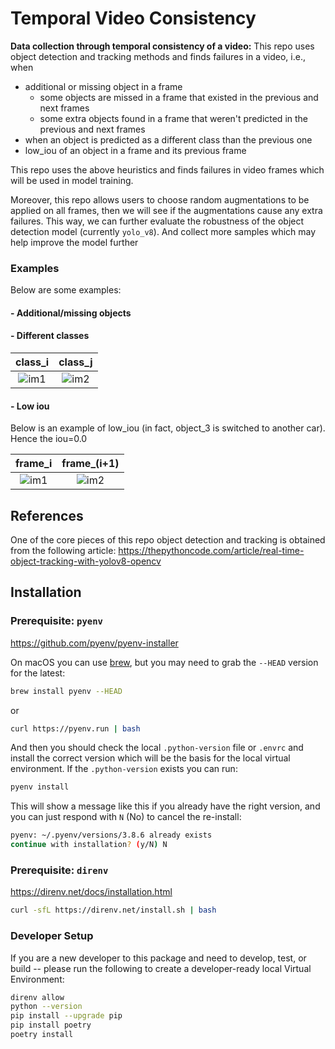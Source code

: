 # Temporal Video Consistency
**Data collection through temporal consistency of a video:** 
This repo uses object detection and tracking methods and finds failures in a video, i.e., when

- additional or missing object in a frame
  - some objects are missed in a frame that existed in the previous and next frames
  - some extra objects found in a frame that weren't predicted in the previous and next frames 
- when an object is predicted as a different class than the previous one
- low_iou of an object in a frame and its previous frame

This repo uses the above heuristics and finds failures in video frames which 
will be used in model training. 

Moreover, this repo allows users to choose random augmentations to be applied on
all frames, then we will see if the augmentations cause any extra failures. 
This way, we can further evaluate the robustness of the object detection model (currently `yolo_v8`). 
And collect more samples which may help improve the model further

### Examples

Below are some examples:

#### - Additional/missing objects

#### - Different classes

|                                                    class_i                                                     |                                                    class_j                                                     |
|:--------------------------------------------------------------------------------------------------------------:|:--------------------------------------------------------------------------------------------------------------:|
| ![im1](https://github.com/smttsp/temporal_consistency_odt/assets/4594945/07a547cd-b8ad-4cfc-8c63-da80db762320) | ![im2](https://github.com/smttsp/temporal_consistency_odt/assets/4594945/9e62f950-2702-460f-852d-f5e82893e99c) |

#### - Low iou

Below is an example of low_iou (in fact, object_3 is switched to another car). Hence the iou=0.0

|                                                    frame_i                                                     |                                                  frame_(i+1)                                                   |
|:--------------------------------------------------------------------------------------------------------------:|:--------------------------------------------------------------------------------------------------------------:|
| ![im1](https://github.com/smttsp/temporal_consistency_odt/assets/4594945/8fd14598-5b28-429b-8b25-d030ad619284) | ![im2](https://github.com/smttsp/temporal_consistency_odt/assets/4594945/120fc6c3-738a-4ac6-957f-51d73495b39a) |

## References

One of the core pieces of this repo object detection and tracking is obtained from 
the following article: https://thepythoncode.com/article/real-time-object-tracking-with-yolov8-opencv

## Installation

### Prerequisite: `pyenv`

https://github.com/pyenv/pyenv-installer

On macOS you can use [brew](https://brew.sh), but you may need to grab the `--HEAD` version for the latest:

```bash
brew install pyenv --HEAD
```

or

```bash
curl https://pyenv.run | bash
```

And then you should check the local `.python-version` file or `.envrc` and install the correct version which will be the basis for the local virtual environment. If the `.python-version` exists you can run:

```bash
pyenv install
```

This will show a message like this if you already have the right version, and you can just respond with `N` (No) to cancel the re-install:

```bash
pyenv: ~/.pyenv/versions/3.8.6 already exists
continue with installation? (y/N) N
```

### Prerequisite: `direnv`

https://direnv.net/docs/installation.html

```bash
curl -sfL https://direnv.net/install.sh | bash
```

### Developer Setup

If you are a new developer to this package and need to develop, test, or build -- please run the following to create a developer-ready local Virtual Environment:

```bash
direnv allow
python --version
pip install --upgrade pip
pip install poetry
poetry install
```

